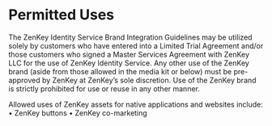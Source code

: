 # Permitted Uses

The ZenKey Identity Service Brand Integration Guidelines may be utilized solely by customers who have entered into a Limited Trial Agreement and/or those customers who signed a Master Services Agreement with ZenKey LLC for the use of ZenKey Identity Service.  Any other use of the ZenKey brand (aside from those allowed in the media kit or below) must be pre-approved by ZenKey at ZenKey’s sole discretion. Use of the ZenKey brand is strictly prohibited for use or reuse in any other manner.

Allowed uses of ZenKey assets for native applications and websites include: 
•	ZenKey buttons
•	ZenKey co-marketing